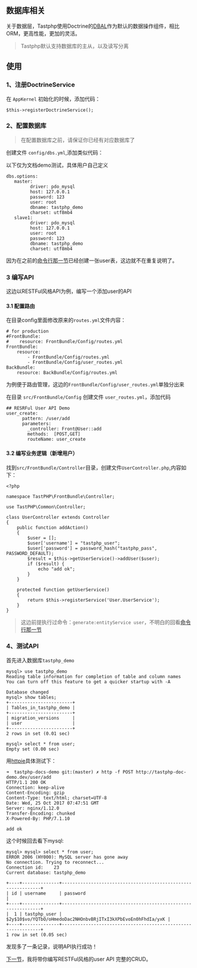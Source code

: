 ## 数据库相关

关于数据层，Tastphp使用Doctrine的[DBAL](http://www.doctrine-project.org/projects/dbal.html)作为默认的数据操作组件，相比ORM，更高性能，更加的灵活。

> Tastphp默认支持数据库的主从，以及读写分离

## 使用

### 1、注册DoctrineService

在 `AppKernel` 初始化的时候，添加代码：

```
$this->registerDoctrineService();
```

### 2、配置数据库

> 在配置数据库之前，请保证你已经有对应数据库了

创建文件 `config/dbs.yml`,添加类似代码：

以下仅为文档demo测试，具体用户自己定义

```
dbs.options:
   master:
         driver: pdo_mysql
         host: 127.0.0.1
         password: 123
         user: root
         dbname: tastphp_demo
         charset: utf8mb4
   slave1:
         driver: pdo_mysql
         host: 127.0.0.1
         user: root
         password: 123
         dbname: tastphp_demo
         charset: utf8mb4
```

因为在之前的[命令行那一节](https://github.com/tastphp/tastphp-docs/blob/master/zh/qi-ta-zu-jian/ming-ling-xing.md)已经创建一张user表，这边就不在重复说明了。

### 3 编写API

这边以RESTFul风格API为例，编写一个添加user的API

####  3.1 配置路由

在目录config里面修改原来的`routes.yml`文件内容：

```
# for production
#FrontBundle:
#    resource: FrontBundle/Config/routes.yml
FrontBundle:
    resource:
        - FrontBundle/Config/routes.yml
        - FrontBundle/Config/user_routes.yml
BackBundle:
    resource: BackBundle/Config/routes.yml
```

为例便于路由管理，这边的`FrontBundle/Config/user_routes.yml`单独分出来


在目录 `src/FrontBundle/Config` 创建文件 `user_routes.yml`，添加代码

```
## RESRFul User API Demo
user_create:
      pattern: /user/add
      parameters:
        _controller: Front@User::add
        methods:  [POST,GET]
        routeName: user_create
```

####  3.2 编写业务逻辑（新增用户）

找到`src/FrontBundle/Controller`目录，创建文件`UserController.php`,内容如下：

```
<?php

namespace TastPHP\FrontBundle\Controller;

use TastPHP\Common\Controller;

class UserController extends Controller
{
    public function addAction()
    {
        $user = [];
        $user['username'] = "tastphp_user";
        $user['password'] = password_hash("tastphp_pass", PASSWORD_DEFAULT);
        $result = $this->getUserService()->addUser($user);
        if ($result) {
            echo "add ok";
        }
    }

    protected function getUserService()
    {
        return $this->registerService('User.UserService');
    }
}
```

> 这边前提执行过命令：`generate:entityService user`，不明白的回看[命令行那一节](https://github.com/tastphp/tastphp-docs/blob/master/zh/qi-ta-zu-jian/ming-ling-xing.md)


### 4、测试API

首先进入数据库`tastphp_demo`

```
mysql> use tastphp_demo
Reading table information for completion of table and column names
You can turn off this feature to get a quicker startup with -A

Database changed
mysql> show tables;
+------------------------+
| Tables_in_tastphp_demo |
+------------------------+
| migration_versions     |
| user                   |
+------------------------+
2 rows in set (0.01 sec)

mysql> select * from user;
Empty set (0.00 sec)

```

用[httpie](https://github.com/jakubroztocil/httpie)具体测试下：


```
➜  tastphp-docs-demo git:(master) ✗ http -f POST http://tastphp-doc-demo.dev/user/add
HTTP/1.1 200 OK
Connection: keep-alive
Content-Encoding: gzip
Content-Type: text/html; charset=UTF-8
Date: Wed, 25 Oct 2017 07:47:51 GMT
Server: nginx/1.12.0
Transfer-Encoding: chunked
X-Powered-By: PHP/7.1.10

add ok
```

这个时候回去看下mysql:

```
mysql> mysql> select * from user;
ERROR 2006 (HY000): MySQL server has gone away
No connection. Trying to reconnect...
Connection id:    23
Current database: tastphp_demo

+----+--------------+--------------------------------------------------------------+
| id | username     | password                                                     |
+----+--------------+--------------------------------------------------------------+
|  1 | tastphp_user | $2y$10$vo/YQTbO/oHmedoDac2NHOnbvBRjITxI3kXPbEvoEn0hFhdIa/yxK |
+----+--------------+--------------------------------------------------------------+
1 row in set (0.05 sec)
```

发现多了一条记录，说明API执行成功！

[下一节](https://github.com/tastphp/tastphp-docs/blob/master/zh/shu-ju-ku-xiang-guan/restful-api-crud.md)，我将带你编写RESTFul风格的user API 完整的CRUD。
